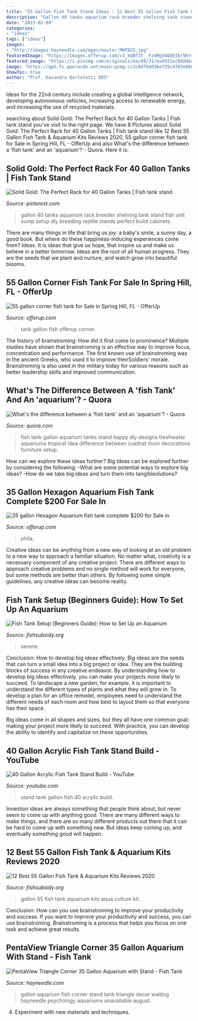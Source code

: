 ```yaml
---
title: "55 Gallon Fish Tank Stand Ideas : 12 Best 55 Gallon Fish Tank &amp; Aquarium Kits Reviews 2020"
description: "Gallon 40 tanks aquarium rack breeder shelving tank stand fish unit sump setup diy breeding reptile stands perfect build cabinets"
date: "2023-02-09"
categories:
- "ideas"
tags: ["ideas"]
images:
- "http://images.hayneedle.com/mgen/master:MWT025.jpg"
featuredImage: "https://images.offerup.com/v3_kGBfZt__Fz4Mg34QQEI6r5KY=/600x969/0fe7/0fe72f639c8d4c769fdb71d2e0a61ce6.jpg"
featured_image: "https://i.pinimg.com/originals/ea/69/31/ea6931ec0dddec264f79985df7015aab.jpg"
image: "https://qph.fs.quoracdn.net/main-qimg-cc2c8dfbdd36ef25c4763e088b20eb48-c"
ShowToc: true
author: "Prof. Kasandra Bartoletti DDS"
---
```



Ideas for the 22nd century include creating a global intelligence network, developing autonomous vehicles, increasing access to renewable energy, and increasing the use of recycled materials.

	

		
searching about Solid Gold: The Perfect Rack for 40 Gallon Tanks | Fish tank stand you've visit to the right page. We have 8 Pictures about Solid Gold: The Perfect Rack for 40 Gallon Tanks | Fish tank stand like 12 Best 55 Gallon Fish Tank &amp; Aquarium Kits Reviews 2020, 55 gallon corner fish tank for Sale in Spring Hill, FL - OfferUp and also What&#039;s the difference between a &#039;fish tank&#039; and an &#039;aquarium&#039;? - Quora. Here it is:
		
    
## Solid Gold: The Perfect Rack For 40 Gallon Tanks | Fish Tank Stand

<img loading=lazy src="https://i.pinimg.com/originals/ea/69/31/ea6931ec0dddec264f79985df7015aab.jpg" onerror="this.onerror=null;this.src='https://tse1.mm.bing.net/th?id=OIP.ZlUUCExajv140ZYInjwidQHaKV&amp;pid=15.1';" alt="Solid Gold: The Perfect Rack for 40 Gallon Tanks | Fish tank stand">

_Source: pinterest.com_

>gallon 40 tanks aquarium rack breeder shelving tank stand fish unit sump setup diy breeding reptile stands perfect build cabinets. 

	

There are many things in life that bring us joy: a baby's smile, a sunny day, a good book. But where do these happiness-inducing experiences come from? Ideas. It is ideas that give us hope, that inspire us and make us believe in a better tomorrow. Ideas are the root of all human progress. They are the seeds that we plant and nurture, and watch grow into beautiful blooms.

    
## 55 Gallon Corner Fish Tank For Sale In Spring Hill, FL - OfferUp

<img loading=lazy src="https://images.offerup.com/_UsMtEARsDmeUB9mSzgvGARDnmY=/600x800/27a1/27a1a2e072b041c995e8f2d69892da60.jpg" onerror="this.onerror=null;this.src='https://tse2.mm.bing.net/th?id=OIP.2JkPQ7g_8NM8CE2rcZLd4gHaJ4&amp;pid=15.1';" alt="55 gallon corner fish tank for Sale in Spring Hill, FL - OfferUp">

_Source: offerup.com_

>tank gallon fish offerup corner. 

	

The history of brainstroming: How did it first come to prominence?
Multiple studies have shown that brainstroming is an effective way to improve focus, concentration and performance. The first known use of brainstroming was in the ancient Greeks, who used it to improve theirSoldiers' morale. Brainstroming is also used in the military today for various reasons such as better leadership skills and improved communication.

    
## What&#039;s The Difference Between A &#039;fish Tank&#039; And An &#039;aquarium&#039;? - Quora

<img loading=lazy src="https://qph.fs.quoracdn.net/main-qimg-cc2c8dfbdd36ef25c4763e088b20eb48-c" onerror="this.onerror=null;this.src='https://tse3.mm.bing.net/th?id=OIP.KEO7nindZS1hQdHlRflTawHaFj&amp;pid=15.1';" alt="What&#039;s the difference between a &#039;fish tank&#039; and an &#039;aquarium&#039;? - Quora">

_Source: quora.com_

>fish tank gallon aquarium tanks stand happy diy designs freshwater aquariums tropical idea difference between cuethat mom decorations furniture setup. 

	

How can we explore these ideas further?
Big Ideas can be explored further by considering the following: 
-What are some potential ways to explore big ideas? 
-How do we take big ideas and turn them into tangibleolutions?

    
## 35 Gallon Hexagon Aquarium Fish Tank Complete $200 For Sale In

<img loading=lazy src="https://images.offerup.com/v3_kGBfZt__Fz4Mg34QQEI6r5KY=/600x969/0fe7/0fe72f639c8d4c769fdb71d2e0a61ce6.jpg" onerror="this.onerror=null;this.src='https://tse3.mm.bing.net/th?id=OIP.Wn80YHch30u9emC5sWBu3wHaL9&amp;pid=15.1';" alt="35 gallon Hexagon Aquarium fish tank complete $200 for Sale in">

_Source: offerup.com_

>phila. 

	

Creative ideas can be anything from a new way of looking at an old problem to a new way to approach a familiar situation. No matter what, creativity is a necessary component of any creative project. There are different ways to approach creative problems and no single method will work for everyone, but some methods are better than others. By following some simple guidelines, any creative ideas can become reality.

    
## Fish Tank Setup (Beginners Guide): How To Set Up An Aquarium

<img loading=lazy src="https://fishsubsidy.org/wp-content/uploads/2019/10/cfc9b9fb4202817d29069b567b65e9a5-1024x768.jpg" onerror="this.onerror=null;this.src='https://tse3.mm.bing.net/th?id=OIP.cnIfMSjF3CgeCnWbJVgTfgHaFj&amp;pid=15.1';" alt="Fish Tank Setup (Beginners Guide): How to Set Up an Aquarium">

_Source: fishsubsidy.org_

>serene. 

	

Conclusion: How to develop big ideas effectively.
Big ideas are the seeds that can turn a small idea into a big project or idea. They are the building blocks of success in any creative endeavor. By understanding how to develop big ideas effectively, you can make your projects more likely to succeed. 
To landscape a new garden, for example, it is important to understand the different types of plants and what they will grow in. To develop a plan for an office remodel, employees need to understand the different needs of each room and how best to layout them so that everyone has their space. 

 Big ideas come in all shapes and sizes, but they all have one common goal: making your project more likely to succeed. With practice, you can develop the ability to identify and capitalize on these opportunities.

    
## 40 Gallon Acrylic Fish Tank Stand Build - YouTube

<img loading=lazy src="https://i.ytimg.com/vi/naEupvH3k64/maxresdefault.jpg" onerror="this.onerror=null;this.src='https://tse2.mm.bing.net/th?id=OIP.7s99cCdFklVziXQIjK3qAAHaEK&amp;pid=15.1';" alt="40 Gallon Acrylic Fish Tank Stand Build - YouTube">

_Source: youtube.com_

>stand tank gallon fish 40 acrylic build. 

	

Invention ideas are always something that people think about, but never seem to come up with anything good. There are many different ways to make things, and there are so many different products out there that it can be hard to come up with something new. But ideas keep coming up, and eventually something good will happen.

    
## 12 Best 55 Gallon Fish Tank &amp; Aquarium Kits Reviews 2020

<img loading=lazy src="https://fishsubsidy.org/wp-content/uploads/2019/07/aquarium-starter-kit-marine-small-aqua-culture-55-gallon-with-led.jpg" onerror="this.onerror=null;this.src='https://tse2.mm.bing.net/th?id=OIP.LSLS6f2hQ0L37AMXtkvAjQHaFj&amp;pid=15.1';" alt="12 Best 55 Gallon Fish Tank &amp; Aquarium Kits Reviews 2020">

_Source: fishsubsidy.org_

>gallon 55 fish tank aquarium kits aqua culture kit. 

	

Conclusion: How can you use brainstroming to improve your productivity and success.
If you want to improve your productivity and success, you can use brainstroming. Brainstroming is a process that helps you focus on one task and achieve great results.

    
## PentaView Triangle Corner 35 Gallon Aquarium With Stand - Fish Tank

<img loading=lazy src="http://images.hayneedle.com/mgen/master:MWT025.jpg" onerror="this.onerror=null;this.src='https://tse1.mm.bing.net/th?id=OIP.ptP4lkya4-Lh1BuH1EX-_AHaHa&amp;pid=15.1';" alt="PentaView Triangle Corner 35 Gallon Aquarium with Stand - Fish Tank">

_Source: hayneedle.com_

>gallon aquarium fish corner stand tank triangle decor waiting hayneedle psychology aquariums unavailable august. 

	

4. Experiment with new materials and techniques.

